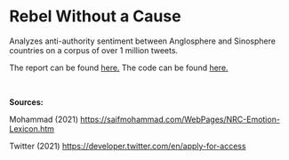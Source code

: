 # Rebel Without a Cause

Analyzes anti-authority sentiment between Anglosphere and Sinosphere countries on a corpus of over 1 million tweets.

The report can be found [here.](Rebel-Without-a-Cause.md)
The code can be found [here.](Rebel-Without-a-Cause.Rmd)

<br/>

**Sources:**

Mohammad (2021) https://saifmohammad.com/WebPages/NRC-Emotion-Lexicon.htm

Twitter (2021) https://developer.twitter.com/en/apply-for-access
